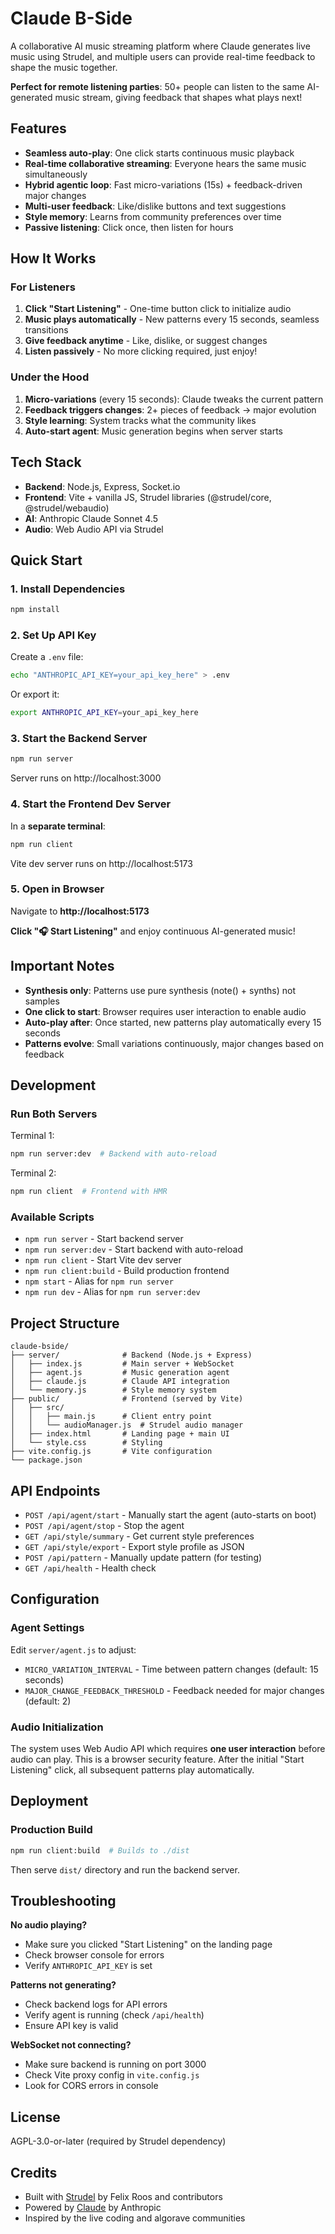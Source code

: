 # Claude B-Side

A collaborative AI music streaming platform where Claude generates live music using Strudel, and multiple users can provide real-time feedback to shape the music together.

**Perfect for remote listening parties**: 50+ people can listen to the same AI-generated music stream, giving feedback that shapes what plays next!

## Features

- **Seamless auto-play**: One click starts continuous music playback
- **Real-time collaborative streaming**: Everyone hears the same music simultaneously
- **Hybrid agentic loop**: Fast micro-variations (15s) + feedback-driven major changes
- **Multi-user feedback**: Like/dislike buttons and text suggestions
- **Style memory**: Learns from community preferences over time
- **Passive listening**: Click once, then listen for hours

## How It Works

### For Listeners

1. **Click "Start Listening"** - One-time button click to initialize audio
2. **Music plays automatically** - New patterns every 15 seconds, seamless transitions
3. **Give feedback anytime** - Like, dislike, or suggest changes
4. **Listen passively** - No more clicking required, just enjoy!

### Under the Hood

1. **Micro-variations** (every 15 seconds): Claude tweaks the current pattern
2. **Feedback triggers changes**: 2+ pieces of feedback → major evolution
3. **Style learning**: System tracks what the community likes
4. **Auto-start agent**: Music generation begins when server starts

## Tech Stack

- **Backend**: Node.js, Express, Socket.io
- **Frontend**: Vite + vanilla JS, Strudel libraries (@strudel/core, @strudel/webaudio)
- **AI**: Anthropic Claude Sonnet 4.5
- **Audio**: Web Audio API via Strudel

## Quick Start

### 1. Install Dependencies

```bash
npm install
```

### 2. Set Up API Key

Create a `.env` file:
```bash
echo "ANTHROPIC_API_KEY=your_api_key_here" > .env
```

Or export it:
```bash
export ANTHROPIC_API_KEY=your_api_key_here
```

### 3. Start the Backend Server

```bash
npm run server
```

Server runs on http://localhost:3000

### 4. Start the Frontend Dev Server

In a **separate terminal**:
```bash
npm run client
```

Vite dev server runs on http://localhost:5173

### 5. Open in Browser

Navigate to **http://localhost:5173**

**Click "🎧 Start Listening"** and enjoy continuous AI-generated music!

## Important Notes

- **Synthesis only**: Patterns use pure synthesis (note() + synths) not samples
- **One click to start**: Browser requires user interaction to enable audio
- **Auto-play after**: Once started, new patterns play automatically every 15 seconds
- **Patterns evolve**: Small variations continuously, major changes based on feedback

## Development

### Run Both Servers

Terminal 1:
```bash
npm run server:dev  # Backend with auto-reload
```

Terminal 2:
```bash
npm run client  # Frontend with HMR
```

### Available Scripts

- `npm run server` - Start backend server
- `npm run server:dev` - Start backend with auto-reload
- `npm run client` - Start Vite dev server
- `npm run client:build` - Build production frontend
- `npm start` - Alias for `npm run server`
- `npm run dev` - Alias for `npm run server:dev`

## Project Structure

```
claude-bside/
├── server/              # Backend (Node.js + Express)
│   ├── index.js         # Main server + WebSocket
│   ├── agent.js         # Music generation agent
│   ├── claude.js        # Claude API integration
│   └── memory.js        # Style memory system
├── public/              # Frontend (served by Vite)
│   ├── src/
│   │   ├── main.js      # Client entry point
│   │   └── audioManager.js  # Strudel audio manager
│   ├── index.html       # Landing page + main UI
│   └── style.css        # Styling
├── vite.config.js       # Vite configuration
└── package.json
```

## API Endpoints

- `POST /api/agent/start` - Manually start the agent (auto-starts on boot)
- `POST /api/agent/stop` - Stop the agent
- `GET /api/style/summary` - Get current style preferences
- `GET /api/style/export` - Export style profile as JSON
- `POST /api/pattern` - Manually update pattern (for testing)
- `GET /api/health` - Health check

## Configuration

### Agent Settings

Edit `server/agent.js` to adjust:
- `MICRO_VARIATION_INTERVAL` - Time between pattern changes (default: 15 seconds)
- `MAJOR_CHANGE_FEEDBACK_THRESHOLD` - Feedback needed for major changes (default: 2)

### Audio Initialization

The system uses Web Audio API which requires **one user interaction** before audio can play. This is a browser security feature. After the initial "Start Listening" click, all subsequent patterns play automatically.

## Deployment

### Production Build

```bash
npm run client:build  # Builds to ./dist
```

Then serve `dist/` directory and run the backend server.

## Troubleshooting

**No audio playing?**
- Make sure you clicked "Start Listening" on the landing page
- Check browser console for errors
- Verify `ANTHROPIC_API_KEY` is set

**Patterns not generating?**
- Check backend logs for API errors
- Verify agent is running (check `/api/health`)
- Ensure API key is valid

**WebSocket not connecting?**
- Make sure backend is running on port 3000
- Check Vite proxy config in `vite.config.js`
- Look for CORS errors in console

## License

AGPL-3.0-or-later (required by Strudel dependency)

## Credits

- Built with [Strudel](https://strudel.cc) by Felix Roos and contributors
- Powered by [Claude](https://anthropic.com/claude) by Anthropic
- Inspired by the live coding and algorave communities
